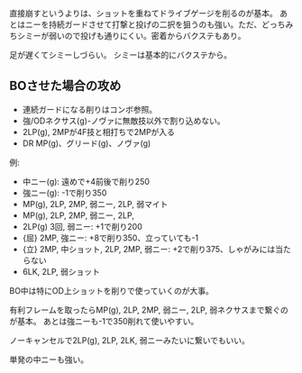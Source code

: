 直接崩すというよりは、ショットを重ねてドライブゲージを削るのが基本。
あとはニーを持続ガードさせて打撃と投げの二択を狙うのも強い。ただ、どっちみちシミーが弱いので投げも通りにくい。密着からバクステもあり。

足が遅くてシミーしづらい。
シミーは基本的にバクステから。

## BOさせた場合の攻め

- 連続ガードになる削りはコンボ参照。
- 強/ODネクサス(g)-ノヴァに無敵技以外で割り込めない。
- 2LP(g), 2MPが4F技と相打ちで2MPが入る
- DR MP(g)、グリード(g)、ノヴァ(g)

例:

- 中ニー(g): 遠めで+4前後で削り250
- 強ニー(g): -1で削り350
- MP(g), 2LP, 2MP, 弱ニー, 2LP, 弱マイト
- MP(g), 2LP, 2MP, 弱ニー, 2LP,
- 2LP(g) 3回, 弱ニー: +1で削り200
- {屈} 2MP, 強ニー: +8で削り350、立っていても-1
- {立} 2MP, 中ショット, 2LP, 2MP, 弱ニー: +2で削り375、しゃがみには当たらない
- 6LK, 2LP, 弱ショット

BO中は特にOD上ショットを削りで使っていくのが大事。

有利フレームを取ったらMP(g), 2LP, 2MP, 弱ニー, 2LP, 弱ネクサスまで繋ぐのが基本。
あとは強ニーも-1で350削れて使いやすい。

ノーキャンセルで2LP(g), 2LP, 2LK, 弱ニーみたいに繋いでもいい。

単発の中ニーも強い。
